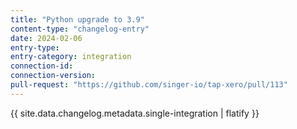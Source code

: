 ```yaml
---
title: "Python upgrade to 3.9"
content-type: "changelog-entry"
date: 2024-02-06
entry-type: 
entry-category: integration
connection-id: 
connection-version: 
pull-request: "https://github.com/singer-io/tap-xero/pull/113"
---
```

{{ site.data.changelog.metadata.single-integration | flatify }}